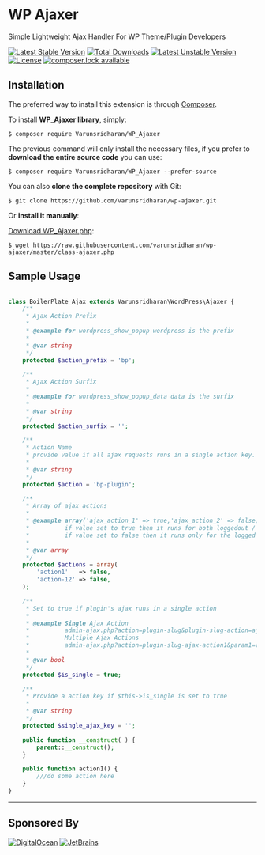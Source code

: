 # WP Ajaxer
Simple Lightweight Ajax Handler For WP Theme/Plugin Developers

[![Latest Stable Version](https://poser.pugx.org/varunsridharan/wp-ajaxer/version)](https://packagist.org/packages/varunsridharan/wp-ajaxer)
[![Total Downloads](https://poser.pugx.org/varunsridharan/wp-ajaxer/downloads)](https://packagist.org/packages/varunsridharan/wp-ajaxer)
[![Latest Unstable Version](https://poser.pugx.org/varunsridharan/wp-ajaxer/v/unstable)](//packagist.org/packages/varunsridharan/wp-ajaxer)
[![License](https://poser.pugx.org/varunsridharan/wp-ajaxer/license)](https://packagist.org/packages/varunsridharan/wp-ajaxer)
[![composer.lock available](https://poser.pugx.org/varunsridharan/wp-ajaxer/composerlock)](https://packagist.org/packages/varunsridharan/wp-ajaxer)



## Installation
The preferred way to install this extension is through [Composer](http://getcomposer.org/download/).

To install **WP_Ajaxer library**, simply:

    $ composer require Varunsridharan/WP_Ajaxer

The previous command will only install the necessary files, if you prefer to **download the entire source code** you can use:

    $ composer require Varunsridharan/WP_Ajaxer --prefer-source

You can also **clone the complete repository** with Git:

    $ git clone https://github.com/varunsridharan/wp-ajaxer.git

Or **install it manually**:

[Download WP_Ajaxer.php](https://raw.githubusercontent.com/varunsridharan/wp-ajaxer/master/class-ajaxer.php):

    $ wget https://raw.githubusercontent.com/varunsridharan/wp-ajaxer/master/class-ajaxer.php



## Sample Usage
```php

class BoilerPlate_Ajax extends Varunsridharan\WordPress\Ajaxer {
	/**
	 * Ajax Action Prefix
	 *
	 * @example for wordpress_show_popup wordpress is the prefix
	 *
	 * @var string
	 */
	protected $action_prefix = 'bp';

	/**
	 * Ajax Action Surfix
	 *
	 * @example for wordpress_show_popup_data data is the surfix
	 *
	 * @var string
	 */
	protected $action_surfix = '';

	/**
	 * Action Name
	 * provide value if all ajax requests runs in a single action key.
	 *
	 * @var string
	 */
	protected $action = 'bp-plugin';

	/**
	 * Array of ajax actions
	 *
	 * @example array('ajax_action_1' => true,'ajax_action_2' => false)
	 *          if value set to true then it runs for both loggedout / logged in users
	 *          if value set to false then it runs only for the logged in user
	 *
	 * @var array
	 */
	protected $actions = array(
		'action1'   => false,
		'action-12' => false,
	);

	/**
	 * Set to true if plugin's ajax runs in a single action
	 *
	 * @example Single Ajax Action
	 *          admin-ajax.php?action=plugin-slug&plugin-slug-action=ajax-action&param1=value1&param2=value=2
	 *          Multiple Ajax Actions
	 *          admin-ajax.php?action=plugin-slug-ajax-action1&param1=value1=param2=value2
	 *
	 * @var bool
	 */
	protected $is_single = true;

	/**
	 * Provide a action key if $this->is_single is set to true
	 *
	 * @var string
	 */
	protected $single_ajax_key = '';

	public function __construct( ) {
		parent::__construct();
	}

	public function action1() {
		///do some action here
	}
}
```


---
## Sponsored By
[![DigitalOcean](https://vsp.ams3.cdn.digitaloceanspaces.com/cdn/DO_Logo_Horizontal_Blue-small.png)](https://s.svarun.in/Ef)  [![JetBrains](https://vsp.ams3.cdn.digitaloceanspaces.com/cdn/phpstorm-small.png?v3)](https://www.jetbrains.com)

